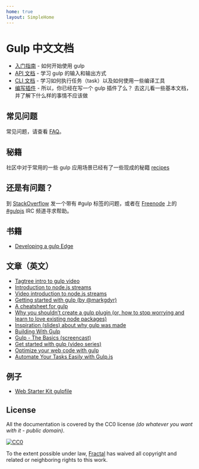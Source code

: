 ```yaml
---
home: true
layout: SimpleHome
---
```


# Gulp 中文文档 <Badge text="v3.9.1" vertical="middle" />

- [入门指南](getting-started.md) - 如何开始使用 gulp
- [API 文档](API.md) - 学习 gulp 的输入和输出方式
- [CLI 文档](CLI.md) - 学习如何执行任务（task）以及如何使用一些编译工具
- [编写插件](writing-a-plugin/README.md) - 所以，你已经在写一个 gulp 插件了么？ 去这儿看一些基本文档，并了解下什么样的事情不应该做

## 常见问题

常见问题，请查看 [FAQ](FAQ.md)。

## 秘籍

社区中对于常用的一些 gulp 应用场景已经有了一些现成的秘籍 [recipes](recipes/)

## 还是有问题？

到 [StackOverflow](http://stackoverflow.com/questions/tagged/gulp) 发一个带有 #gulp 标签的问题，或者在 [Freenode](http://freenode.net/) 上的 [#gulpjs](http://webchat.freenode.net/?channels=gulpjs) IRC 频道寻求帮助。

## 书籍

- [Developing a gulp Edge](http://shop.oreilly.com/product/9781939902146.do)

## 文章（英文）

- [Tagtree intro to gulp video](http://tagtree.io/gulp)
- [Introduction to node.js streams](https://github.com/substack/stream-handbook)
- [Video introduction to node.js streams](http://www.youtube.com/watch?v=QgEuZ52OZtU)
- [Getting started with gulp (by @markgdyr)](http://markgoodyear.com/2014/01/getting-started-with-gulp/)
- [A cheatsheet for gulp](https://github.com/osscafe/gulp-cheatsheet)
- [Why you shouldn’t create a gulp plugin (or, how to stop worrying and learn to love existing node packages)](http://blog.overzealous.com/post/74121048393/why-you-shouldnt-create-a-gulp-plugin-or-how-to-stop)
- [Inspiration (slides) about why gulp was made](http://slid.es/contra/gulp)
- [Building With Gulp](http://www.smashingmagazine.com/2014/06/11/building-with-gulp/)
- [Gulp - The Basics (screencast)](https://www.youtube.com/watch?v=dwSLFai8ovQ)
- [Get started with gulp (video series)](http://www.youtube.com/playlist?list=PLRk95HPmOM6PN-G1xyKj9q6ap_dc9Yckm)
- [Optimize your web code with gulp](http://www.linuxuser.co.uk/tutorials/optimise-your-web-code-with-gulp-js)
- [Automate Your Tasks Easily with Gulp.js ](https://scotch.io/tutorials/automate-your-tasks-easily-with-gulp-js)

## 例子

- [Web Starter Kit gulpfile](https://github.com/google/web-starter-kit/blob/master/gulpfile.babel.js)

## License

All the documentation is covered by the CC0 license _(do whatever you want with it - public domain)_.

[![CC0](http://i.creativecommons.org/p/zero/1.0/88x31.png)](http://creativecommons.org/publicdomain/zero/1.0/)

To the extent possible under law, [Fractal](http://wearefractal.com) has waived all copyright and related or neighboring rights to this work.

[englishdocs]: https://github.com/gulpjs/gulp/tree/master/docs
[spanishdocs]: https://github.com/bucaran/gulp-docs-es
[koreandocs]: https://github.com/preco21/gulp-docs-ko
